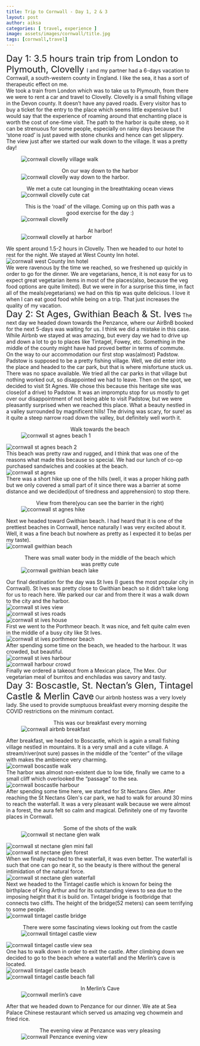 ```yaml
---
title: Trip to Cornwall - Day 1, 2 & 3 
layout: post
author: aiksa
categories: [ travel, experience ]
image: assets/images/cornwall/title.jpg
tags: [cornwall,travel]
---
```



<font size="5"> Day 1: 3.5 hours train trip from London to Plymouth, Clovelly </font>
I and my partner had a 6-days vacation to Cornwall, a south-western county in England. I like the sea, it has a sort of therapeutic effect on me. 
<br />
We took a train from London which was to take us to Plymouth, from there we were to rent a car and travel to Clovelly.
Clovelly is a small fishing village in the Devon county. It doesn’t have any paved roads. Every visitor has to buy a ticket for the entry to the place which seems little expensive but I would say that the experience of roaming around that enchanting place is worth the cost of one-time visit. The path to the harbor is quite steep, so it can be strenuous for some people, especially on rainy days because the ‘stone road’ is just paved with stone chunks and hence can get slippery.
<br />
The view just after we started our walk down to the village. It was a pretty day!
<figure>
<img src="/mundana-theme-jekyll/assets/images/cornwall/1.jpg"
     alt="cornwall clovelly village walk"
     style="display: block; margin-right: auto; margin-left: auto; max-height: 700px" />
     <figcaption style="text-align: center;"></figcaption>
</figure>
<!-- On our way down to the harbor. -->
<figure>
<figcaption style="text-align: center;">On our way down to the harbor</figcaption>
<img src="/mundana-theme-jekyll/assets/images/cornwall/2.jpg"
     alt="cornwall clovelly way down to the harbor."
     style="display: block; margin-right: auto; margin-left: auto; max-height: 700px" />
</figure>
<!-- We met a cute cat lounging in the breathtaking ocean views. -->
<figure>
<figcaption style="text-align: center;">We met a cute cat lounging in the breathtaking ocean views</figcaption>
<img src="/mundana-theme-jekyll/assets/images/cornwall/3.jpg"
     alt="cornwall clovelly cute cat"
     style="display: block; margin-right: auto; margin-left: auto; max-height: 700px" />
</figure>
<!-- This is the ‘road’ of the village. Coming up on this path was a good exercise for the day :) -->
<figure>
<figcaption style="text-align: center;">This is the ‘road’ of the village. Coming up on this path was a good exercise for the day :)</figcaption>
<img src="/mundana-theme-jekyll/assets/images/cornwall/4.jpg"
     alt="cornwall clovelly"
     style="display: block; margin-right: auto; margin-left: auto; max-height: 700px" /> 
</figure>
<!-- At harbor, basking in the sun! -->
<figure>
<figcaption style="text-align: center;">At harbor!</figcaption>
<img src="/mundana-theme-jekyll/assets/images/cornwall/basking_in_sun.jpg"
     alt="cornwall clovelly at harbor"
     style="display: block; margin-right: auto; margin-left: auto; max-height: 700px" />
</figure>
We spent around 1.5-2 hours in Clovelly. Then we headed to our hotel to rest for the night. We stayed at West County Inn hotel.
<img src="/mundana-theme-jekyll/assets/images/cornwall/7.jpg"
     alt="cornwall west County Inn hotel"
     style="display: block; margin-right: auto; margin-left: auto; max-height: 700px" />
We were ravenous by the time we reached, so we freshened up quickly in order to go for the dinner. We are vegetarians, hence, it is not easy for us to expect great vegetarian items in most of the places(also, because the veg food options are quite limited). But we were in for a surprise this time, in fact all of the meals(vegetarians) we had on this tip was quite delicious. I love it when I can eat good food while being on a trip. That just increases the quality of my vacation.
<br />
<font size="5"> Day 2: St Ages, Gwithian Beach & St. Ives</font>
The next day we headed down towards the Penzance, where our AirBnB booked for the next 5-days was waiting for us. I think we did a mistake in this case. While Airbnb we stayed at was amazing, but every day we had to drive up and down a lot to go to places like Tintagel, Fowey, etc. Something in the middle of the county might have had proved better in terms of commute.
<br />
On the way to our accommodation our first stop was(almost) Padstow. Padstow is supposed to be a pretty fishing village. Well, we did enter into the place and headed to the car park, but that is where misfortune stuck us. There was no space available. We tried all the car parks in that village but nothing worked out, so disappointed we had to leave. Then on the spot, we decided to visit St Agnes. We chose this because this heritage site was close(of a drive) to Padstow. It was an impromptu stop for us mostly to get over our disappointment of not being able to visit Padstow, but we were pleasantly surprised when we reached this place. What a beauty nestled in a valley surrounded by magnificent hills! The driving was scary, for sure! as it quite a steep narrow road down the valley, but definitely well worth it.
<!-- Walk towards the beach -->
<figure>
<figcaption style="text-align: center;">Walk towards the beach</figcaption>
<img src="/mundana-theme-jekyll/assets/images/cornwall/9.jpg"
     alt="cornwall st agnes beach 1"
     style="display: block; margin-right: auto; margin-left: auto; max-height: 700px" />
</figure>
<img src="/mundana-theme-jekyll/assets/images/cornwall/10.jpg"
     alt="cornwall st agnes beach 2"
     style="display: block; margin-right: auto; margin-left: auto; max-height: 700px" />
This beach was pretty raw and rugged, and I think that was one of the reasons what made this because so special. We had our lunch of co-op purchased sandwiches and cookies at the beach.
<img src="/mundana-theme-jekyll/assets/images/cornwall/rugged.jpg"
     alt="cornwall st agnes"
     style="display: block; margin-right: auto; margin-left: auto; max-height: 700px" />
There was a short hike up one of the hills (well, it was a proper hiking path but we only covered a small part of it since there was a barrier at some distance and we decided(out of tiredness and apprehension) to stop there.
<figure>
<figcaption style="text-align: center;">View from there(you can see the barrier in the right)</figcaption>
<img src="/mundana-theme-jekyll/assets/images/cornwall/13.jpg"
     alt="ccornwall st agnes hike"
     style="display: block; margin-right: auto; margin-left: auto; max-height: 700px" />
</figure>
Next we headed toward Gwithian beach. I had heard that it is one of the prettiest beaches in Cornwall, hence naturally I was very excited about it. Well, it was a fine beach but nowhere as pretty as I expected it to be(as per my taste).
<img src="/mundana-theme-jekyll/assets/images/cornwall/14.jpg"
     alt="cornwall gwithian beach"
     style="display: block; margin-right: auto; margin-left: auto; max-height: 700px" />
<!-- There was small water body in the middle of the beach which was pretty cute. -->
<figure>
<figcaption style="text-align: center;">There was small water body in the middle of the beach which was pretty cute</figcaption>
<img src="/mundana-theme-jekyll/assets/images/cornwall/middle_lake.jpg"
     alt="cornwall gwithian beach lake"
     style="display: block; margin-right: auto; margin-left: auto; max-height: 700px" />
</figure>
Our final destination for the day was St Ives (I guess the most popular city in Cornwall). St Ives was pretty close to Gwithian beach so it didn’t take long for us to reach here. We parked our car and from there it was a walk down to the city and the harbor. 
<img src="/mundana-theme-jekyll/assets/images/cornwall/16.jpg"
     alt="cornwall st ives view"
     style="display: block; margin-right: auto; margin-left: auto; max-height: 700px" />
<img src="/mundana-theme-jekyll/assets/images/cornwall/17.jpg"
     alt="cornwall st ives roads"
     style="display: block; margin-right: auto; margin-left: auto; max-height: 700px" />
<img src="/mundana-theme-jekyll/assets/images/cornwall/18.jpg"
     alt="cornwall st ives house"
     style="display: block; margin-right: auto; margin-left: auto; max-height: 700px" />
First we went to the Porthmeor beach. It was nice, and felt quite calm even in the middle of a busy city like St Ives.
<img src="/mundana-theme-jekyll/assets/images/cornwall/20.jpg"
     alt="cornwall st ives porthmeor beach"
     style="display: block; margin-right: auto; margin-left: auto; max-height: 700px" />
After spending some time on the beach, we headed to the harbour. It was crowded, but beautiful.
<img src="/mundana-theme-jekyll/assets/images/cornwall/21.jpg"
     alt="cornwall st ives harbour"
     style="display: block; margin-right: auto; margin-left: auto; max-height: 700px" />
<img src="/mundana-theme-jekyll/assets/images/cornwall/22.jpg"
     alt="cornwall harbour crowd"
     style="display: block; margin-right: auto; margin-left: auto; max-height: 700px" />
Finally we ordered a takeout from a Mexican place, The Mex. Our vegetarian meal of burritos and enchiladas was savory and tasty.
<br />
<font size="5"> Day 3: Boscastle, St. Nectan’s Glen, Tintagel Castle & Merlin Cave</font>
Our airbnb hostess was a very lovely lady. She used to provide sumptuous breakfast every morning despite the COVID restrictions on the minimum contact. 
<figure>
<figcaption style="text-align: center;">This was our breakfast every morning</figcaption>
<img src="/mundana-theme-jekyll/assets/images/cornwall/breakfast.jpg"
     alt="cornwall airbnb breakfast"
     style="display: block; margin-right: auto; margin-left: auto; max-height: 700px" />
</figure>
After breakfast, we headed to Boscastle, which is again a small fishing village nestled in mountains. It is a very small and a cute village. A stream/river(not sure) passes in the middle of the “center” of the village with makes the ambience very charming.
<img src="/mundana-theme-jekyll/assets/images/cornwall/23.jpg"
     alt="cornwall boscastle walk"
     style="display: block; margin-right: auto; margin-left: auto; max-height: 700px" />
The harbor was almost non-existent due to low tide, finally we came to a small cliff which overlooked the “passage" to the sea.
<img src="/mundana-theme-jekyll/assets/images/cornwall/24.jpg"
     alt="cornwall boscastle harbour"
     style="display: block; margin-right: auto; margin-left: auto; max-height: 700px" />
After spending some time here, we started for St Nectans Glen. After reaching the St Nectans Glen's car park, we had to walk for around 30 mins to reach the waterfall. It was a very pleasant walk because we were almost in a forest, the aura felt so calm and magical. Definitely one of my favorite places in Cornwall. 
<figure>
<figcaption style="text-align: center;">Some of the shots of the walk</figcaption>
<img src="/mundana-theme-jekyll/assets/images/cornwall/walk_st_nectane_2.jpg"
     alt="cornwall st nectane glen walk"
     style="display: block; margin-right: auto; margin-left: auto; max-height: 700px" />
</figure>
<img src="/mundana-theme-jekyll/assets/images/cornwall/26.jpg"
     alt="cornwall st nectane glen mini fall"
     style="display: block; margin-right: auto; margin-left: auto; max-height: 700px" />
<img src="/mundana-theme-jekyll/assets/images/cornwall/walk_st_nectan_3.jpg"
     alt="cornwall st nectane glen forest"
     style="display: block; margin-right: auto; margin-left: auto; max-height: 700px" />
When we finally reached to the waterfall, it was even better. The waterfall is such that one can go near it, so the beauty is there without the general intimidation of the natural force.
<img src="/mundana-theme-jekyll/assets/images/cornwall/waterfall.gif"
     alt="cornwall st nectane glen waterfall"
     style="display: block; margin-right: auto; margin-left: auto; max-height: 700px" />
Next we headed to the Tintagel castle which is known for being the birthplace of King Arthur and for its outstanding views to sea due to the imposing height that it is build on.
Tintagel bridge is footbridge that connects two cliffs. The height of the bridge(52 meters) can seem terrifying to some people.
<img src="/mundana-theme-jekyll/assets/images/cornwall/bridge.jpg"
     alt="cornwall tintagel castle bridge"
     style="display: block; margin-right: auto; margin-left: auto; max-height: 700px" />
<figure>
<figcaption style="text-align: center;">There were some fascinating views looking out from the castle</figcaption>
<img src="/mundana-theme-jekyll/assets/images/cornwall/30.jpg"
     alt="cornwall tintagel castle view"
     style="display: block; margin-right: auto; margin-left: auto; max-height: 700px" />
</figure>
<img src="/mundana-theme-jekyll/assets/images/cornwall/33.jpg"
     alt="cornwall tintagel castle view sea"
     style="display: block; margin-right: auto; margin-left: auto; max-height: 700px" />
One has to walk down in order to exit the castle. After climbing down we decided to go to the beach where a waterfall and the Merlin’s cave is located.
<img src="/mundana-theme-jekyll/assets/images/cornwall/35.jpg"
     alt="cornwall tintagel castle beach"
     style="display: block; margin-right: auto; margin-left: auto; max-height: 700px" />
<img src="/mundana-theme-jekyll/assets/images/cornwall/31.jpg"
     alt="cornwall tintagel castle beach fall"
     style="display: block; margin-right: auto; margin-left: auto; max-height: 700px" />
<figure>
<figcaption style="text-align: center;">In Merlin’s Cave</figcaption>
<img src="/mundana-theme-jekyll/assets/images/cornwall/mcave.jpg"
     alt="cornwall merlin’s cave"
     style="display: block; margin-right: auto; margin-left: auto; max-height: 700px" />
</figure>
After that we headed down to Penzance for our dinner. We ate at Sea Palace Chinese restaurant which served us amazing veg chowmein and fried rice.
<figure>
<figcaption style="text-align: center;">The evening view at Penzance was very pleasing</figcaption>
<img src="/mundana-theme-jekyll/assets/images/cornwall/34.jpg"
     alt="cornwall Penzance evening view"
     style="display: block; margin-right: auto; margin-left: auto; max-height: 700px" />
</figure>